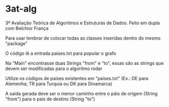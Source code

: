 # 3at-alg
3ª Avaliação Teórica de Algoritmos e Estruturas de Dados. Feito em dupla com Belchior França

Para usar lembrar de colocar todas as classes inseridas dentro do mesmo "package"

O código lê a entrada paises.txt para popular o grafo

Na "Main" encontrasse duas Strings "from" e "to", essas são as strings que devem ser modificadas para o algoritmo rodar

Utilize os códigos de países existentes em "países.txt" (Ex.: DE para Alemenha; TR para Turquia ou DK para Dinamarca)

A saída gerada deve ser o menor caminho entre o páis de origem (String "from") para o país de destino (String "to")

